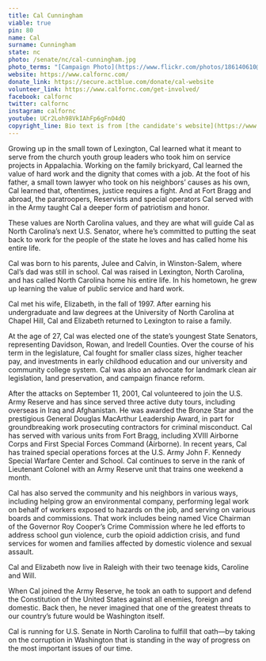 ```yaml
---
title: Cal Cunningham
viable: true
pin: 80
name: Cal
surname: Cunningham
state: nc
photo: /senate/nc/cal-cunningham.jpg
photo_terms: "[Campaign Photo](https://www.flickr.com/photos/186140610@N06/49250563077/)"
website: https://www.calfornc.com/
donate_link: https://secure.actblue.com/donate/cal-website
volunteer_link: https://www.calfornc.com/get-involved/
facebook: calfornc
twitter: calfornc
instagram: calfornc
youtube: UCr2Loh98VkIAhFp6gFnO4dQ
copyright_line: Bio text is from [the candidate's website](https://www.calfornc.com/meet-cal/) and may be &copy; Cal for NC.
---
```

Growing up in the small town of Lexington, Cal learned what it meant to serve from the church youth group leaders who took him on service projects in Appalachia. Working on the family brickyard, Cal learned the value of hard work and the dignity that comes with a job. At the foot of his father, a small town lawyer who took on his neighbors’ causes as his own, Cal learned that, oftentimes, justice requires a fight. And at Fort Bragg and abroad, the paratroopers, Reservists and special operators Cal served with in the Army taught Cal a deeper form of patriotism and honor.

These values are North Carolina values, and they are what will guide Cal as North Carolina’s next U.S. Senator, where he’s committed to putting the seat back to work for the people of the state he loves and has called home his entire life.

Cal was born to his parents, Julee and Calvin, in Winston-Salem, where Cal’s dad was still in school. Cal was raised in Lexington, North Carolina, and has called North Carolina home his entire life. In his hometown, he grew up learning the value of public service and hard work.

Cal met his wife, Elizabeth, in the fall of 1997. After earning his undergraduate and law degrees at the University of North Carolina at Chapel Hill, Cal and Elizabeth returned to Lexington to raise a family.

At the age of 27, Cal was elected one of the state’s youngest State Senators, representing Davidson, Rowan, and Iredell Counties. Over the course of his term in the legislature, Cal fought for smaller class sizes, higher teacher pay, and investments in early childhood education and our university and community college system. Cal was also an advocate for landmark clean air legislation, land preservation, and campaign finance reform.

After the attacks on September 11, 2001, Cal volunteered to join the U.S. Army Reserve and has since served three active duty tours, including overseas in Iraq and Afghanistan. He was awarded the Bronze Star and the prestigious General Douglas MacArthur Leadership Award, in part for groundbreaking work prosecuting contractors for criminal misconduct. Cal has served with various units from Fort Bragg, including XVIII Airborne Corps and First Special Forces Command (Airborne). In recent years, Cal has trained special operations forces at the U.S. Army John F. Kennedy Special Warfare Center and School. Cal continues to serve in the rank of Lieutenant Colonel with an Army Reserve unit that trains one weekend a month.

Cal has also served the community and his neighbors in various ways, including helping grow an environmental company, performing legal work on behalf of workers exposed to hazards on the job, and serving on various boards and commissions. That work includes being named Vice Chairman of the Governor Roy Cooper’s Crime Commission where he led efforts to address school gun violence, curb the opioid addiction crisis, and fund services for women and families affected by domestic violence and sexual assault.

Cal and Elizabeth now live in Raleigh with their two teenage kids, Caroline and Will.

When Cal joined the Army Reserve, he took an oath to support and defend the Constitution of the United States against all enemies, foreign and domestic. Back then, he never imagined that one of the greatest threats to our country’s future would be Washington itself.

Cal is running for U.S. Senate in North Carolina to fulfill that oath—by taking on the corruption in Washington that is standing in the way of progress on the most important issues of our time.
